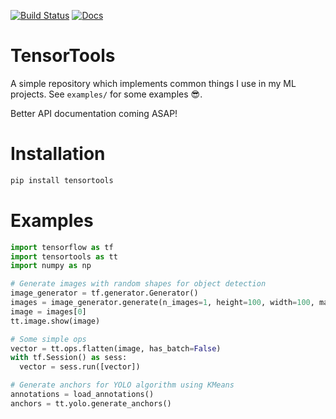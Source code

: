 [![Build Status](https://travis-ci.org/jacsmith21/tensortools.png?branch=master)](https://travis-ci.org/jacsmith21/tensortools)
[![Docs](https://readthedocs.org/projects/tensortools/badge/?version=latest)](https://tensortools.readthedocs.io/)

# TensorTools
A simple repository which implements common things I use in my ML projects. See `examples/` for some examples :sunglasses:. 

Better API documentation coming ASAP!

# Installation
```bash
pip install tensortools
```

# Examples
```python
import tensorflow as tf
import tensortools as tt
import numpy as np

# Generate images with random shapes for object detection
image_generator = tf.generator.Generator()
images = image_generator.generate(n_images=1, height=100, width=100, max_shapes=2)
image = images[0]
tt.image.show(image)

# Some simple ops
vector = tt.ops.flatten(image, has_batch=False)
with tf.Session() as sess:
  vector = sess.run([vector])

# Generate anchors for YOLO algorithm using KMeans
annotations = load_annotations()
anchors = tt.yolo.generate_anchors()
```
